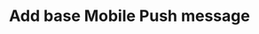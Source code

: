 ---
title: Add base Mobile Push message
excerpt: The method is used for creating new Mobile Push message.
api:
  file: yespoio.json
  operationId: addMobilePushMessage
deprecated: false
hidden: false
metadata:
  title: ''
  description: ''
  robots: index
next:
  description: ''
---